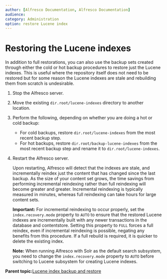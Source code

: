 ```yaml
---
author: [Alfresco Documentation, Alfresco Documentation]
audience: 
category: Administration
option: restore Lucene index
---
```


# Restoring the Lucene indexes

In addition to full restorations, you can also use the backup sets created through either the cold or hot backup procedures to restore just the Lucene indexes. This is useful where the repository itself does not need to be restored but for some reason the Lucene indexes are stale and rebuilding them from scratch is undesirable.

1.  Stop the Alfresco server.

2.  Move the existing `dir.root/lucene-indexes` directory to another location.

3.  Perform the following, depending on whether you are doing a hot or cold backup:

    -   For cold backups, restore `dir.root/lucene-indexes` from the most recent backup step.
    -   For hot backups, restore `dir.root/backup-lucene-indexes` from the most recent backup step and rename it to `dir.root/lucene-indexes`.
4.  Restart the Alfresco server.

    Upon restarting, Alfresco will detect that the indexes are stale, and incrementally reindex just the content that has changed since the last backup. As the size of your content set grows, the time savings from performing incremental reindexing rather than full reindexing will become greater and greater. Incremental reindexing is typically measured in minutes, whereas full reindexing can take hours for large content sets.

    **Important:** For incremental reindexing to occur properly, set the `index.recovery.mode` property to `AUTO` to ensure that the restored Lucene indexes are incrementally built with any newer transactions in the database and contentstore. Setting this property to `FULL` forces a full reindex, even if incremental reindexing is possible, negating any benefits from this procedure. If a full rebuild is required, it is quicker to delete the existing index.

    **Note:** When running Alfresco with Solr as the default search subsystem, you need to change the `index.recovery.mode` property to `AUTO` before switching to Lucene subsystem for creating Lucene indexes.


**Parent topic:**[Lucene index backup and restore](../concepts/backup-lucene-intro.md)

